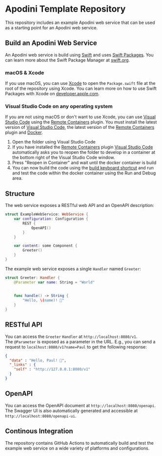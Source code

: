 # Apodini Template Repository

This repository includes an example Apodini web service that can be used as a starting point for an Apodini web service.  

## Build an Apodini Web Service

An Apodini web service is build using [Swift](https://docs.swift.org/swift-book/) and uses [Swift Packages](https://developer.apple.com/documentation/swift_packages). You can learn more about the Swift Package Manager at [swift.org](https://swift.org/package-manager/).

### macOS & Xcode

If you use macOS, you can use [Xcode](https://apps.apple.com/de/app/xcode/id497799835) to open the `Package.swift` file at the root of the repository using Xcode. You can learn more on how to use Swift Packages with Xcode on [developer.apple.com](https://developer.apple.com/documentation/xcode/creating_a_standalone_swift_package_with_xcode).

### Visual Studio Code on any operating system

If you are not using macOS or don't want to use Xcode, you can use [Visual Studio Code](https://code.visualstudio.com) using the [Remote Containers](https://marketplace.visualstudio.com/items?itemName=ms-vscode-remote.remote-containers) plugin. You must install the latest version of [Visual Studio Code](https://code.visualstudio.com), the latest version of the [Remote Containers](https://marketplace.visualstudio.com/items?itemName=ms-vscode-remote.remote-containers) plugin and [Docker](https://www.docker.com/products/docker-desktop).

1. Open the folder using Visual Studio Code
2. If you have installed the [Remote Containers](https://marketplace.visualstudio.com/items?itemName=ms-vscode-remote.remote-containers) plugin [Visual Studio Code](https://code.visualstudio.com) automatically asks you to reopen the folder to develop in a container at the bottom right of the Visual Studio Code window.
3. Press "Reopen in Container" and wait until the docker container is build
4. You can now build the code using the [build keyboard shortcut](https://code.visualstudio.com/docs/getstarted/keybindings#_tasks) and run and test the code within the docker container using the Run and Debug area.

## Structure

The web service exposes a RESTful web API and an OpenAPI description:  
```swift
struct ExampleWebService: WebService {
    var configuration: Configuration {
        REST {
            OpenAPI()
        }
    }

    var content: some Component {
        Greeter()
    }
}
```

The example web service exposes a single `Handler` named `Greeter`:  
```swift
struct Greeter: Handler {
    @Parameter var name: String = "World"
    
    
    func handle() -> String {
        "Hello, \(name)! 👋"
    }
}
```

## RESTful API

You can access the `Greeter` `Handler` at `http://localhost:8080/v1`.  
The `@Parameter` is exposed as a parameter in the URL. E.g., you can send a request to `localhost:8080/v1?name=Paul` to get the following response:  
```json
{
  "data" : "Hello, Paul! 👋",
  "_links" : {
    "self" : "http://127.0.0.1:8080/v1"
  }
}
```

## OpenAPI

You can access the OpenAPI document at `http://localhost:8080/openapi`.  
The Swagger UI is also automatically generated and accessible at `http://localhost:8080/openapi-ui`.

## Continous Integration

The repository contains GitHub Actions to automatically build and test the example web service on a wide variety of platforms and configurations.
